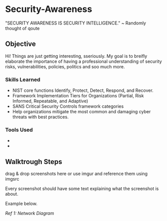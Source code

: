 # Security-Awareness

"SECURITY AWARENESS IS SECURITY INTELLIGENCE." ~ Randomly thought of qoute

## Objective

Hi! Things are just getting interesting, sseriously. My goal is to breifly elaborate the importance of having a professional understanding of security risks, vulnerabilities, policies, politics and soo much more.

### Skills Learned

- NIST core functions Identify, Protect, Detect, Respond, and Recover.
- Framework Implementation Tiers for Organizations (Partial, Risk Informed, Repeatable, and Adaptive)
- SANS Critical Security Controls framework categories
- Help organizations mitigate the most common and damaging cyber threats with best practices.


### Tools Used

-
-

## Walktrough Steps
drag & drop screenshots here or use imgur and reference them using imgsrc

Every screenshot should have some text explaining what the screenshot is about.

Example below.

*Ref 1: Network Diagram*
